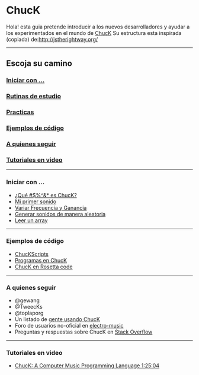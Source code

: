 ChucK
=================

Hola! esta guia pretende introducir a los nuevos desarrolladores y ayudar a los experimentados en el mundo de [ChucK](http://chuck.cs.princeton.edu/)
Su estructura esta inspirada (copiada) de:http://jstherightway.org/

---
## Escoja su camino

### [Iniciar con ...](https://github.com/son0p/introduccionChucK/blob/master/README.md#iniciar-con--1)
### [Rutinas de estudio](rutinasDeEstudio.md)
### [Practicas](practicas.md)
### [Ejemplos de código](https://github.com/son0p/introduccionChucK#ejemplos-de-c%C3%B3digo-1)
### [A quienes seguir](https://github.com/son0p/introduccionChucK#a-quienes-seguir-1)
### [Tutoriales en video](https://github.com/son0p/introduccionChucK#tutoriales-en-video-1)

















---

### Iniciar con ...
* [¿Qué #$%^&* es ChucK?](divulgacion.md)
* [Mi primer sonido](001primerSonido.ck)
* [Variar Frecuencia y Ganancia](002variarFrecuenciaGanancia.ck)
* [Generar sonidos de manera aleatoria](200aleatoriaFrecuencia.ck)
* [Leer un array](300arrayTonos.ck)









---

### Ejemplos de código
* [ChucKScripts](https://github.com/zeffii/ChucKScripts)
* [Programas en ChucK](http://wiki.cs.princeton.edu/index.php/ChucK/Programs)
* [ChucK en Rosetta code](http://rosettacode.org/wiki/ChucK)






---

### A quienes seguir
* @gewang
* @TweecKs
* @toplaporg
* Un listado de [gente usando ChucK](http://wiki.cs.princeton.edu/index.php/ChucK/Users)
* Foro de usuarios no-oficial en [electro-music](http://electro-music.com/forum/forum-140.html)
* Preguntas y respuestas sobre ChucK en [Stack Overflow](http://stackoverflow.com/questions/tagged/chuck)












---

### Tutoriales en video

* [ChucK: A Computer Music Programming Language 1:25:04](http://youtu.be/2rpk461T6l4)
